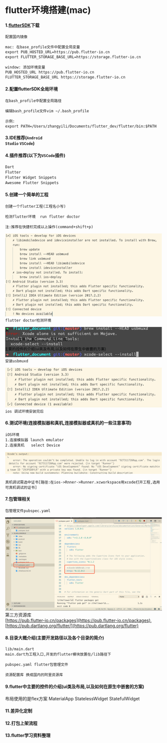 # flutter环境搭建(mac)

#### 1.[flutterSDK](https://flutter.io/setup-macos/)下载    
```
配置国内镜像

mac: 在base_profile文件中配置全局变量
export PUB_HOSTED_URL=https://pub.flutter-io.cn
export FLUTTER_STORAGE_BASE_URL=https://storage.flutter-io.cn

window: 添加环境变量
PUB_HOSTED_URL https://pub.flutter-io.cn
FLUTTER_STORAGE_BASE_URL https://storage.flutter-io.cn
```

#### 2.配置flutterSDK全局环境    
```
在bash_profile中配置全局路径

编辑bash_profile文件vim ~/.bash_profile    

示例:  
export PATH=/Users/zhangyili/Documents/flutter_dev/flutter/bin:$PATH
```
  
#### 3.IDE推荐(<code>Android Studio</code> <code>VSCode</code>)    

#### 4.插件推荐(以下为<code>VSCode</code>插件)      

<code>Dart</code>  
<code>Flutter</code>  
<code>Flutter Widget Snippets</code>  
<code>Awesome Flutter Snippets</code>

#### 5.创建一个简单的工程    
```
创建一个flutter工程(工程名小写)    

检测flutter环境  run flutter doctor    

注:推荐在快捷栏完成以上操作(command+shift+p)
```
![flutterdoctor检测flutter环境](https://github.com/smallerboy/flutter_document/blob/master/1.%E7%8E%AF%E5%A2%83%E6%90%AD%E5%BB%BA/ImageSource/flutter_doctor.png)  
<code>flutter doctor检测环境</code>  

![ios_develop_tool_install](https://github.com/smallerboy/flutter_document/blob/master/1.%E7%8E%AF%E5%A2%83%E6%90%AD%E5%BB%BA/ImageSource/xcode_selected.png)  
<code>安装usbmuxd</code>

![ios_develop_install_success](https://github.com/smallerboy/flutter_document/blob/master/1.%E7%8E%AF%E5%A2%83%E6%90%AD%E5%BB%BA/ImageSource/xcode_install_success.png)  
<code>ios 调试环境安装完后</code>
#### 6.测试环境(连接模拟器和真机,连接模拟器或真机的一些注意事项)  
```
iOS环境  
1.连接模拟器 launch emulator  
2.连接真机   select Device
```
![debug_iphone](https://github.com/smallerboy/flutter_document/blob/master/1.%E7%8E%AF%E5%A2%83%E6%90%AD%E5%BB%BA/ImageSource/debug_iphone.png)  

<code>真机调试需选中证书[路径:在ios->Rnner->Runner.xcworkspace用xcode打开工程,选用可真机调试的证书]</code>

#### 7.包管理相关   
```
包管理文件pubspec.yaml
```  
![yamlpng](https://github.com/smallerboy/flutter_document/blob/master/1.环境搭建/ImageSource/yaml_demo.png.jpeg)  
第三方资源库  
[https://pub.flutter-io.cn/packages](https://pub.flutter-io.cn/packages),  
[https://pub.dartlang.org/flutter/](https://pub.dartlang.org/flutter)
 
 
#### 8.目录大概介绍(主要开发路径以及各个目录的简介)  
```
lib/main.dart
main.dart为工程入口,开发的flutter模块放置在/lib路径下

pubspec.yaml flutter包管理文件  

资源配置库 换成国内的阿里资源库  

```

#### 9.flutter中主要的控件的介绍(ui类及布局,以及如何在原生中嵌套的方案)

布局使用的是flex方案
MaterialApp
StatelessWidget
StatefulWidget


#### 11.差异化定制

#### 12.打包上架流程
  
#### 13.flutter学习资料整理


